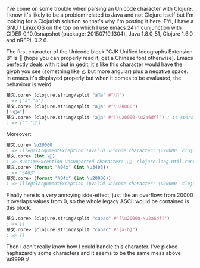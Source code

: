 I've come on some trouble when parsing an Unicode character with Clojure. I know it's likely to be a problem related to Java and not Clojure itself but I'm looking for a Clojurish solution so that's why I'm posting it here. FYI, I have a GNU / Linux OS on the top on which I use emacs 24 in cunjunction with CIDER 0.10.0snapshot (package: 20150710.1304), Java 1.8.0_51, Clojure 1.6.0 and nREPL 0.2.6.

The first character of the Unicode block "CJK Unified Ideographs Extension B" is 𠀀 (hope you can properly read it, get a Chinese font otherwise). Emacs perfectly deals with it but in gedit, it's like this character would have the glyph you see (something like ㄛ but more angular) plus a negative space. In emacs it's displayed properly but when it comes to be evaluated, the behaviour is weird: 

``` Clojure
華文.core> (clojure.string/split "a𠀀a" #"\𠀀")
; => ["a" "a"]
華文.core> (clojure.string/split "a𠀀a" #"\u20000")
["a𠀀a"]
華文.core> (clojure.string/split "a𠀀a" #"[\u20000-\u2a6df]") ; it spans over Extension B
; => ["" "𠀀"]
```

Moreover:

``` Clojure
華文.core> \u20000
; => IllegalArgumentException Invalid unicode character: \u20000  clojure.lang.LispReader.readUnicodeChar
華文.core> (int \𠀀)
; => RuntimeException Unsupported character: \𠀀  clojure.lang.Util.runtimeException (Util.java:221)
華文.core> (format "%04x" (int \u3403))
; => "3403"
華文.core> (format "%04x" (int \u20000))
; => IllegalArgumentException Invalid unicode character: \u20000  clojure.lang.LispReader.readUnicodeChar
```

Finally here is a very annoying side-effect, just like an overflow: from 20000 it overlaps values from 0, so the whole legacy ASCII would be contained is this block.

``` Clojure
華文.core> (clojure.string/split "cabac" #"[\u20000-\u2a6df]")
; => []
華文.core> (clojure.string/split "cabac" #"[a-b]")
; => []
```

Then I don't really know how I could handle this character. I've picked haphazardly some characters and it seems to be the same mess above \u9999 :/
